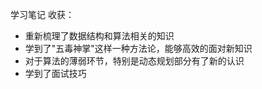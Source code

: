 学习笔记
收获：  
* 重新梳理了数据结构和算法相关的知识
* 学到了"五毒神掌"这样一种方法论，能够高效的面对新知识  
* 对于算法的薄弱环节，特别是动态规划部分有了新的认识
* 学到了面试技巧
